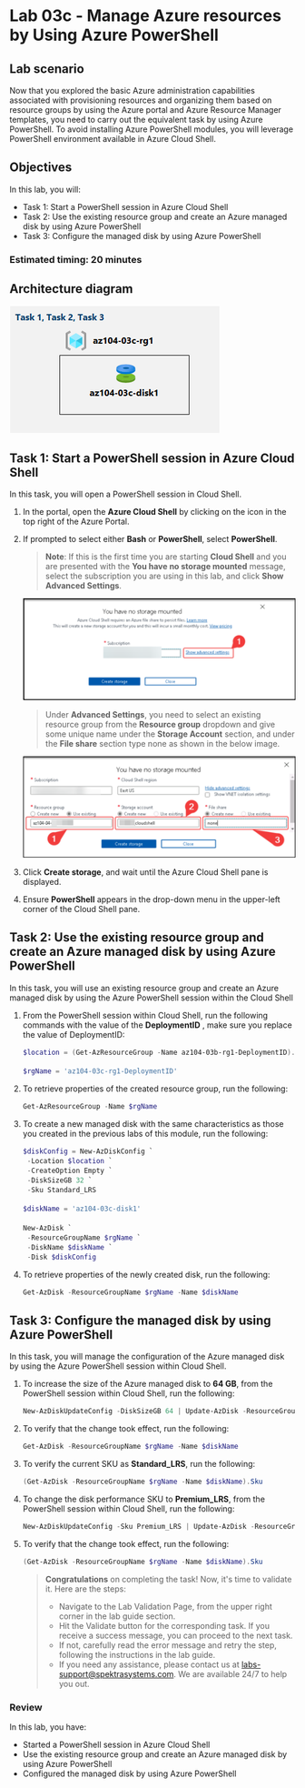 # Lab 03c - Manage Azure resources by Using Azure PowerShell
## Lab scenario
Now that you explored the basic Azure administration capabilities associated with provisioning resources and organizing them based on resource groups by using the Azure portal and Azure Resource Manager templates, you need to carry out the equivalent task by using Azure PowerShell. To avoid installing Azure PowerShell modules, you will leverage PowerShell environment available in Azure Cloud Shell.

## Objectives
In this lab, you will:
+ Task 1: Start a PowerShell session in Azure Cloud Shell
+ Task 2: Use the existing resource group and create an Azure managed disk by using Azure PowerShell
+ Task 3: Configure the managed disk by using Azure PowerShell

### Estimated timing: 20 minutes

## Architecture diagram
![image](../media/lab03c.png)

## Task 1: Start a PowerShell session in Azure Cloud Shell
In this task, you will open a PowerShell session in Cloud Shell. 

1. In the portal, open the **Azure Cloud Shell** by clicking on the icon in the top right of the Azure Portal.

1. If prompted to select either **Bash** or **PowerShell**, select **PowerShell**. 

    >**Note**: If this is the first time you are starting **Cloud Shell** and you are presented with the **You have no storage mounted** message, select the subscription you are using in this lab, and click **Show Advanced Settings**. 
    
    ![image](../media/cloudshell1.png)
    
    >Under **Advanced Settings**, you need to select an existing resource group from the **Resource group** dropdown and give some unique name under the **Storage Account** section, and under the **File share** section type none as shown in the below image.

    ![image](../media/cloudhell01.png)

1. Click **Create storage**, and wait until the Azure Cloud Shell pane is displayed. 

1. Ensure **PowerShell** appears in the drop-down menu in the upper-left corner of the Cloud Shell pane.

## Task 2: Use the existing resource group and create an Azure managed disk by using Azure PowerShell

In this task, you will use an existing resource group and create an Azure managed disk by using the Azure PowerShell session within the Cloud Shell

1. From the PowerShell session within Cloud Shell, run the following commands with the value of the **DeploymentID** <inject key="DeploymentID" enableCopy="false" />, make sure you replace the value of DeploymentID:

   ```powershell
   $location = (Get-AzResourceGroup -Name az104-03b-rg1-DeploymentID).Location

   $rgName = 'az104-03c-rg1-DeploymentID'
   ```
1. To retrieve properties of the created resource group, run the following:

   ```powershell
   Get-AzResourceGroup -Name $rgName
   ```
1. To create a new managed disk with the same characteristics as those you created in the previous labs of this module, run the following:

   ```powershell
   $diskConfig = New-AzDiskConfig `
    -Location $location `
    -CreateOption Empty `
    -DiskSizeGB 32 `
    -Sku Standard_LRS

   $diskName = 'az104-03c-disk1'

   New-AzDisk `
    -ResourceGroupName $rgName `
    -DiskName $diskName `
    -Disk $diskConfig
   ```

1. To retrieve properties of the newly created disk, run the following:

   ```powershell
   Get-AzDisk -ResourceGroupName $rgName -Name $diskName
   ```

## Task 3: Configure the managed disk by using Azure PowerShell

In this task, you will manage the configuration of the Azure managed disk by using the Azure PowerShell session within Cloud Shell.

1. To increase the size of the Azure managed disk to **64 GB**, from the PowerShell session within Cloud Shell, run the following:

   ```powershell
   New-AzDiskUpdateConfig -DiskSizeGB 64 | Update-AzDisk -ResourceGroupName $rgName -DiskName $diskName
   ```

1. To verify that the change took effect, run the following:

   ```powershell
   Get-AzDisk -ResourceGroupName $rgName -Name $diskName
   ```

1. To verify the current SKU as **Standard_LRS**, run the following:

   ```powershell
   (Get-AzDisk -ResourceGroupName $rgName -Name $diskName).Sku
   ```

1. To change the disk performance SKU to **Premium_LRS**, from the PowerShell session within Cloud Shell, run the following:

   ```powershell
   New-AzDiskUpdateConfig -Sku Premium_LRS | Update-AzDisk -ResourceGroupName $rgName -DiskName $diskName
   ```

1. To verify that the change took effect, run the following:

   ```powershell
   (Get-AzDisk -ResourceGroupName $rgName -Name $diskName).Sku
   ```

   > **Congratulations** on completing the task! Now, it's time to validate it. Here are the steps:
   > - Navigate to the Lab Validation Page, from the upper right corner in the lab guide section.
   > - Hit the Validate button for the corresponding task. If you receive a success message, you can proceed to the next task. 
   > - If not, carefully read the error message and retry the step, following the instructions in the lab guide.
   > - If you need any assistance, please contact us at labs-support@spektrasystems.com. We are available 24/7 to help you out.

### Review
In this lab, you have:
- Started a PowerShell session in Azure Cloud Shell
- Use the existing resource group and create an Azure managed disk by using Azure PowerShell
- Configured the managed disk by using Azure PowerShell
